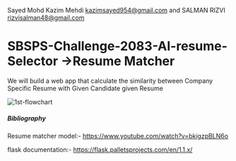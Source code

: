   Sayed Mohd Kazim Mehdi 
  kazimsayed954@gmail.com
				and
		SALMAN RIZVI
rizvisalman48@gmail.com

# SBSPS-Challenge-2083-AI-resume-Selector ->Resume Matcher

We will build a web app that calculate the similarity between Company Specific Resume with Given Candidate given Resume

![1st-flowchart](https://user-images.githubusercontent.com/41298650/86538214-3ce24600-bf12-11ea-8d58-e739ec71998b.png)


##### Bibliography
Resume matcher model:-
https://www.youtube.com/watch?v=bkigzpBLN6o

flask documentation:-
https://flask.palletsprojects.com/en/1.1.x/

